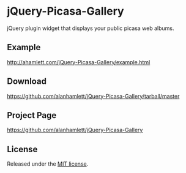 jQuery-Picasa-Gallery
====================

jQuery plugin widget that displays your public picasa web albums.

Example
-------

http://ahamlett.com/jQuery-Picasa-Gallery/example.html

Download
--------

https://github.com/alanhamlett/jQuery-Picasa-Gallery/tarball/master

Project Page
------------

https://github.com/alanhamlett/jQuery-Picasa-Gallery

License
-------

Released under the [MIT license](http://www.opensource.org/licenses/mit-license.php).


